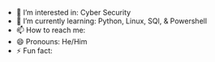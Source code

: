 - 👀 I’m interested in: Cyber Security
- 🌱 I’m currently learning: Python, Linux, SQl, & Powershell
- 📫 How to reach me:
- 😄 Pronouns: He/Him
- ⚡ Fun fact:

<!---
cashdalvin/cashdalvin is a ✨ special ✨ repository because its `README.md` (this file) appears on your GitHub profile.
You can click the Preview link to take a look at your changes.
--->
